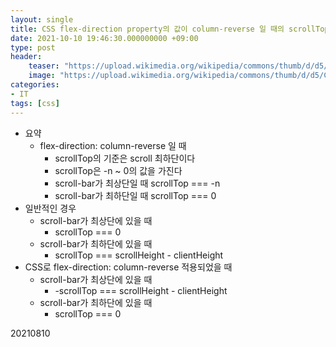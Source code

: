 ```yaml
---
layout: single
title: CSS flex-direction property의 값이 column-reverse 일 때의 scrollTop
date: 2021-10-10 19:46:30.000000000 +09:00
type: post
header:
    teaser: "https://upload.wikimedia.org/wikipedia/commons/thumb/d/d5/CSS3_logo_and_wordmark.svg/1200px-CSS3_logo_and_wordmark.svg.png"
    image: "https://upload.wikimedia.org/wikipedia/commons/thumb/d/d5/CSS3_logo_and_wordmark.svg/1200px-CSS3_logo_and_wordmark.svg.png"
categories:
- IT
tags: [css]
---
```


- 요약
	- flex-direction: column-reverse 일 때
		- scrollTop의 기준은 scroll 최하단이다
		- scrollTop은 -n ~ 0의 값을 가진다
		- scroll-bar가 최상단일 때 scrollTop === -n
		- scroll-bar가 최하단일 때 scrollTop === 0
- 일반적인 경우
	- scroll-bar가 최상단에 있을 때
		- scrollTop === 0
	- scroll-bar가 최하단에 있을 때
		- scrollTop === scrollHeight - clientHeight
- CSS로 flex-direction: column-reverse 적용되었을 때
	- scroll-bar가 최상단에 있을 때
		- -scrollTop === scrollHeight - clientHeight
	- scroll-bar가 최하단에 있을 때
		- scrollTop === 0
		
20210810
